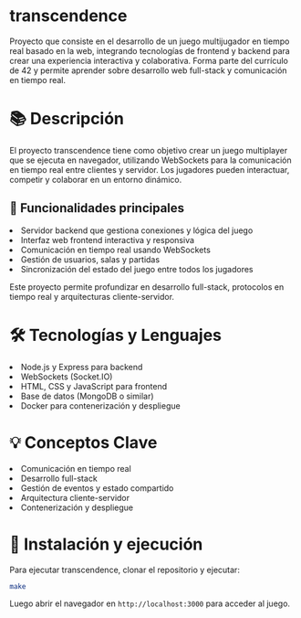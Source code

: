 # transcendence
<p>Proyecto que consiste en el desarrollo de un juego multijugador en tiempo real basado en la web, integrando tecnologías de frontend y backend para crear una experiencia interactiva y colaborativa. Forma parte del currículo de 42 y permite aprender sobre desarrollo web full-stack y comunicación en tiempo real.</p>

# 📚 Descripción
<p>El proyecto transcendence tiene como objetivo crear un juego multiplayer que se ejecuta en navegador, utilizando WebSockets para la comunicación en tiempo real entre clientes y servidor. Los jugadores pueden interactuar, competir y colaborar en un entorno dinámico.</p>

## 🔹 Funcionalidades principales
<li>Servidor backend que gestiona conexiones y lógica del juego</li> <li>Interfaz web frontend interactiva y responsiva</li> <li>Comunicación en tiempo real usando WebSockets</li> <li>Gestión de usuarios, salas y partidas</li> <li>Sincronización del estado del juego entre todos los jugadores</li> <p>Este proyecto permite profundizar en desarrollo full-stack, protocolos en tiempo real y arquitecturas cliente-servidor.</p>

# 🛠️ Tecnologías y Lenguajes
<li>Node.js y Express para backend</li> <li>WebSockets (Socket.IO)</li> <li>HTML, CSS y JavaScript para frontend</li> <li>Base de datos (MongoDB o similar)</li> <li>Docker para contenerización y despliegue</li>

# 💡 Conceptos Clave
<li>Comunicación en tiempo real</li> <li>Desarrollo full-stack</li> <li>Gestión de eventos y estado compartido</li> <li>Arquitectura cliente-servidor</li> <li>Contenerización y despliegue</li>

# 🧪 Instalación y ejecución
<p>Para ejecutar transcendence, clonar el repositorio y ejecutar:</p>

```bash
make
```

<p>Luego abrir el navegador en <code>http://localhost:3000</code> para acceder al juego.</p>
